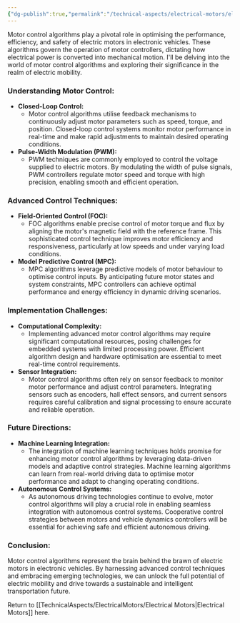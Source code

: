 ```yaml
---
{"dg-publish":true,"permalink":"/technical-aspects/electrical-motors/electrical-motors-branches/motor-control-algorithms/"}
---
```


Motor control algorithms play a pivotal role in optimising the performance, efficiency, and safety of electric motors in electronic vehicles. These algorithms govern the operation of motor controllers, dictating how electrical power is converted into mechanical motion. I'll be delving into the world of motor control algorithms and exploring their significance in the realm of electric mobility.

### Understanding Motor Control:

- **Closed-Loop Control:**
    - Motor control algorithms utilise feedback mechanisms to continuously adjust motor parameters such as speed, torque, and position. Closed-loop control systems monitor motor performance in real-time and make rapid adjustments to maintain desired operating conditions.
- **Pulse-Width Modulation (PWM):**
    - PWM techniques are commonly employed to control the voltage supplied to electric motors. By modulating the width of pulse signals, PWM controllers regulate motor speed and torque with high precision, enabling smooth and efficient operation.

### Advanced Control Techniques:

- **Field-Oriented Control (FOC):**
    - FOC algorithms enable precise control of motor torque and flux by aligning the motor's magnetic field with the reference frame. This sophisticated control technique improves motor efficiency and responsiveness, particularly at low speeds and under varying load conditions.
- **Model Predictive Control (MPC):**
    - MPC algorithms leverage predictive models of motor behaviour to optimise control inputs. By anticipating future motor states and system constraints, MPC controllers can achieve optimal performance and energy efficiency in dynamic driving scenarios.

### Implementation Challenges:

- **Computational Complexity:**
    - Implementing advanced motor control algorithms may require significant computational resources, posing challenges for embedded systems with limited processing power. Efficient algorithm design and hardware optimisation are essential to meet real-time control requirements.
- **Sensor Integration:**
    - Motor control algorithms often rely on sensor feedback to monitor motor performance and adjust control parameters. Integrating sensors such as encoders, hall effect sensors, and current sensors requires careful calibration and signal processing to ensure accurate and reliable operation.

### Future Directions:

- **Machine Learning Integration:**
    - The integration of machine learning techniques holds promise for enhancing motor control algorithms by leveraging data-driven models and adaptive control strategies. Machine learning algorithms can learn from real-world driving data to optimise motor performance and adapt to changing operating conditions.
- **Autonomous Control Systems:**
    - As autonomous driving technologies continue to evolve, motor control algorithms will play a crucial role in enabling seamless integration with autonomous control systems. Cooperative control strategies between motors and vehicle dynamics controllers will be essential for achieving safe and efficient autonomous driving.

### Conclusion:

Motor control algorithms represent the brain behind the brawn of electric motors in electronic vehicles. By harnessing advanced control techniques and embracing emerging technologies, we can unlock the full potential of electric mobility and drive towards a sustainable and intelligent transportation future.

Return to [[TechnicalAspects/ElectricalMotors/Electrical Motors\|Electrical Motors]] here. 
